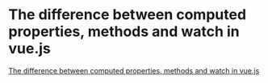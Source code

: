 # The difference between computed properties, methods and watch in vue.js
[The difference between computed properties, methods and watch in vue.js](https://aiwithcloud.com/2022/09/16/the_difference_between_computed_properties_methods_and_watch_in_vue-js/)